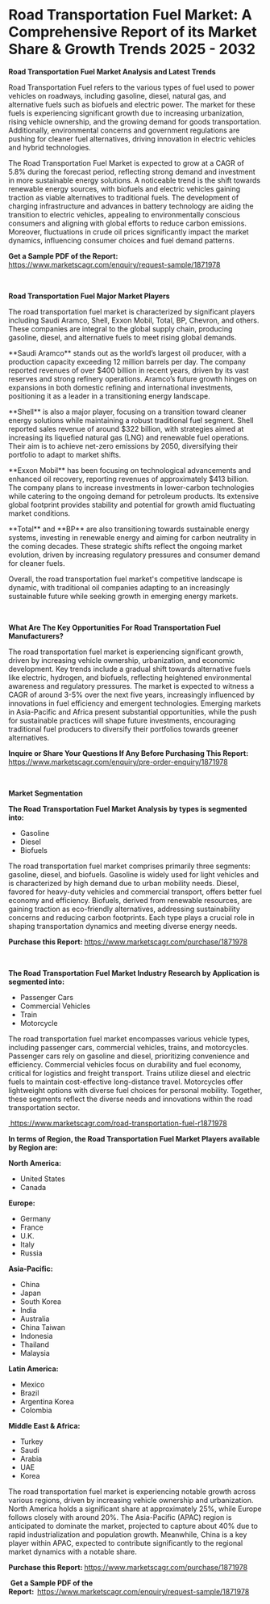 <p><h1>Road Transportation Fuel Market: A Comprehensive Report of its Market Share & Growth Trends 2025 - 2032</h1></p><p><strong>Road Transportation Fuel Market Analysis and Latest Trends</strong></p>
<p><p>Road Transportation Fuel refers to the various types of fuel used to power vehicles on roadways, including gasoline, diesel, natural gas, and alternative fuels such as biofuels and electric power. The market for these fuels is experiencing significant growth due to increasing urbanization, rising vehicle ownership, and the growing demand for goods transportation. Additionally, environmental concerns and government regulations are pushing for cleaner fuel alternatives, driving innovation in electric vehicles and hybrid technologies.</p><p>The Road Transportation Fuel Market is expected to grow at a CAGR of 5.8% during the forecast period, reflecting strong demand and investment in more sustainable energy solutions. A noticeable trend is the shift towards renewable energy sources, with biofuels and electric vehicles gaining traction as viable alternatives to traditional fuels. The development of charging infrastructure and advances in battery technology are aiding the transition to electric vehicles, appealing to environmentally conscious consumers and aligning with global efforts to reduce carbon emissions. Moreover, fluctuations in crude oil prices significantly impact the market dynamics, influencing consumer choices and fuel demand patterns.</p></p>
<p><strong>Get a Sample PDF of the Report:&nbsp;</strong> <a href="https://www.marketscagr.com/enquiry/request-sample/1871978?utm_campaign=3670&utm_medium=2&utm_source=Github&utm_content=ia&utm_term=15042025&utm_id=road-transportation-fuel">https://www.marketscagr.com/enquiry/request-sample/1871978</a></p>
<p>&nbsp;</p>
<p><strong>Road Transportation Fuel Major Market Players</strong></p>
<p><p>The road transportation fuel market is characterized by significant players including Saudi Aramco, Shell, Exxon Mobil, Total, BP, Chevron, and others. These companies are integral to the global supply chain, producing gasoline, diesel, and alternative fuels to meet rising global demands.</p><p>**Saudi Aramco** stands out as the world’s largest oil producer, with a production capacity exceeding 12 million barrels per day. The company reported revenues of over $400 billion in recent years, driven by its vast reserves and strong refinery operations. Aramco’s future growth hinges on expansions in both domestic refining and international investments, positioning it as a leader in a transitioning energy landscape.</p><p>**Shell** is also a major player, focusing on a transition toward cleaner energy solutions while maintaining a robust traditional fuel segment. Shell reported sales revenue of around $322 billion, with strategies aimed at increasing its liquefied natural gas (LNG) and renewable fuel operations. Their aim is to achieve net-zero emissions by 2050, diversifying their portfolio to adapt to market shifts.</p><p>**Exxon Mobil** has been focusing on technological advancements and enhanced oil recovery, reporting revenues of approximately $413 billion. The company plans to increase investments in lower-carbon technologies while catering to the ongoing demand for petroleum products. Its extensive global footprint provides stability and potential for growth amid fluctuating market conditions.</p><p>**Total** and **BP** are also transitioning towards sustainable energy systems, investing in renewable energy and aiming for carbon neutrality in the coming decades. These strategic shifts reflect the ongoing market evolution, driven by increasing regulatory pressures and consumer demand for cleaner fuels.</p><p>Overall, the road transportation fuel market's competitive landscape is dynamic, with traditional oil companies adapting to an increasingly sustainable future while seeking growth in emerging energy markets.</p></p>
<p>&nbsp;</p>
<p><strong>What Are The Key Opportunities For Road Transportation Fuel Manufacturers?</strong></p>
<p><p>The road transportation fuel market is experiencing significant growth, driven by increasing vehicle ownership, urbanization, and economic development. Key trends include a gradual shift towards alternative fuels like electric, hydrogen, and biofuels, reflecting heightened environmental awareness and regulatory pressures. The market is expected to witness a CAGR of around 3-5% over the next five years, increasingly influenced by innovations in fuel efficiency and emergent technologies. Emerging markets in Asia-Pacific and Africa present substantial opportunities, while the push for sustainable practices will shape future investments, encouraging traditional fuel producers to diversify their portfolios towards greener alternatives.</p></p>
<p><strong>Inquire or Share Your Questions If Any Before Purchasing This Report:</strong> <a href="https://www.marketscagr.com/enquiry/pre-order-enquiry/1871978?utm_campaign=3670&utm_medium=2&utm_source=Github&utm_content=ia&utm_term=15042025&utm_id=road-transportation-fuel">https://www.marketscagr.com/enquiry/pre-order-enquiry/1871978</a></p>
<p>&nbsp;</p>
<p><strong>Market Segmentation</strong></p>
<p><strong>The Road Transportation Fuel Market Analysis by types is segmented into:</strong></p>
<p><ul><li>Gasoline</li><li>Diesel</li><li>Biofuels</li></ul></p>
<p><p>The road transportation fuel market comprises primarily three segments: gasoline, diesel, and biofuels. Gasoline is widely used for light vehicles and is characterized by high demand due to urban mobility needs. Diesel, favored for heavy-duty vehicles and commercial transport, offers better fuel economy and efficiency. Biofuels, derived from renewable resources, are gaining traction as eco-friendly alternatives, addressing sustainability concerns and reducing carbon footprints. Each type plays a crucial role in shaping transportation dynamics and meeting diverse energy needs.</p></p>
<p><strong>Purchase this Report:&nbsp;</strong><a href="https://www.marketscagr.com/purchase/1871978?utm_campaign=3670&utm_medium=2&utm_source=Github&utm_content=ia&utm_term=15042025&utm_id=road-transportation-fuel">https://www.marketscagr.com/purchase/1871978</a></p>
<p>&nbsp;</p>
<p><strong>The Road Transportation Fuel Market Industry Research by Application is segmented into:</strong></p>
<p><ul><li>Passenger Cars</li><li>Commercial Vehicles</li><li>Train</li><li>Motorcycle</li></ul></p>
<p><p>The road transportation fuel market encompasses various vehicle types, including passenger cars, commercial vehicles, trains, and motorcycles. Passenger cars rely on gasoline and diesel, prioritizing convenience and efficiency. Commercial vehicles focus on durability and fuel economy, critical for logistics and freight transport. Trains utilize diesel and electric fuels to maintain cost-effective long-distance travel. Motorcycles offer lightweight options with diverse fuel choices for personal mobility. Together, these segments reflect the diverse needs and innovations within the road transportation sector.</p></p>
<p><a href="https://www.marketscagr.com/road-transportation-fuel-r1871978?utm_campaign=3670&utm_medium=2&utm_source=Github&utm_content=ia&utm_term=15042025&utm_id=road-transportation-fuel">&nbsp;https://www.marketscagr.com/road-transportation-fuel-r1871978</a></p>
<p><strong>In terms of Region, the Road Transportation Fuel Market Players available by Region are:</strong></p>
<p>
    <p> <strong> North America: </strong>
        <ul>
            <li>United States</li>
            <li>Canada</li>
        </ul>
        </p> 
    <p> <strong> Europe: </strong>
        <ul>
            <li>Germany</li>
            <li>France</li>
            <li>U.K.</li>
            <li>Italy</li>
            <li>Russia</li>
        </ul>
        </p> 
    <p> <strong> Asia-Pacific: </strong>
        <ul>
            <li>China</li>
            <li>Japan</li>
            <li>South Korea</li>
            <li>India</li>
            <li>Australia</li>
            <li>China Taiwan</li>
            <li>Indonesia</li>
            <li>Thailand</li>
            <li>Malaysia</li>
        </ul>
        </p> 
    <p> <strong> Latin America: </strong>
        <ul>
            <li>Mexico</li>
            <li>Brazil</li>
            <li>Argentina Korea</li>
            <li>Colombia</li>
        </ul>
        </p> 
    <p> <strong> Middle East & Africa: </strong>
        <ul>
            <li>Turkey</li>
            <li>Saudi</li>
            <li>Arabia</li>
            <li>UAE</li>
            <li>Korea</li>
        </ul>
    </p>
    </p>
<p><p>The road transportation fuel market is experiencing notable growth across various regions, driven by increasing vehicle ownership and urbanization. North America holds a significant share at approximately 25%, while Europe follows closely with around 20%. The Asia-Pacific (APAC) region is anticipated to dominate the market, projected to capture about 40% due to rapid industrialization and population growth. Meanwhile, China is a key player within APAC, expected to contribute significantly to the regional market dynamics with a notable share.</p></p>
<p><strong>Purchase this Report: </strong><a href="https://www.marketscagr.com/purchase/1871978?utm_campaign=3670&utm_medium=2&utm_source=Github&utm_content=ia&utm_term=15042025&utm_id=road-transportation-fuel">https://www.marketscagr.com/purchase/1871978</a></p>
<p>&nbsp;<strong>Get a Sample PDF of the Report:&nbsp;&nbsp;</strong><a href="https://www.marketscagr.com/enquiry/request-sample/1871978?utm_campaign=3670&utm_medium=2&utm_source=Github&utm_content=ia&utm_term=15042025&utm_id=road-transportation-fuel">https://www.marketscagr.com/enquiry/request-sample/1871978</a></p>
<p><strong></strong></p>
<p><p></p><p></p><p></p></p>